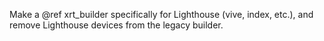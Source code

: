 Make a @ref xrt_builder specifically for Lighthouse (vive, index, etc.), and remove Lighthouse devices from the legacy builder.
